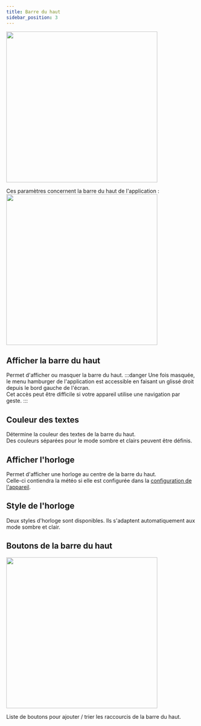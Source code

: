 ```yaml
---
title: Barre du haut
sidebar_position: 3
---
```


<img src="../../../../../../../../img/app/headerBar.png"  width="400" />

Ces paramètres concernent la barre du haut de l'application :
<img src="../../../../../../../../img/app/headerBar2.png"  width="400" />

## Afficher la barre du haut

Permet d'afficher ou masquer la barre du haut.
:::danger
Une fois masquée, le menu hamburger de l'application est accessible en faisant un glissé droit depuis le bord gauche de l'écran.  
Cet accès peut être difficile si votre appareil utilise une navigation par geste.
:::

## Couleur des textes

Détermine la couleur des textes de la barre du haut.  
Des couleurs séparées pour le mode sombre et clairs peuvent être définis.

## Afficher l'horloge

Permet d'afficher une horloge au centre de la barre du haut.  
Celle-ci contiendra la météo si elle est configurée dans la [configuration de l'appareil](../../../../../../plugin/equipment/deviceConfig).

## Style de l'horloge

Deux styles d'horloge sont disponibles. Ils s'adaptent automatiquement aux mode sombre et clair.

## Boutons de la barre du haut

<img src="../../../../../../../../img/app/headerBar3.png"  width="400" />

Liste de boutons pour ajouter / trier les raccourcis de la barre du haut.
